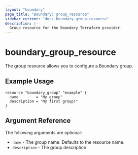 ```yaml
---
layout: "boundary"
page_title: "Boundary: group_resource"
sidebar_current: "docs-boundary-group-resource"
description: |-
  Group resource for the Boundary Terraform provider.
---
```


# boundary_group_resource 
The group resource allows you to configure a Boundary group. 

## Example Usage

```hcl
resource "boundary_group" "example" {
  name        = "My group"
  description = "My first group!"
}
```

## Argument Reference

The following arguments are optional:
* `name` - The group name. Defaults to the resource name.
* `description` - The group description.

